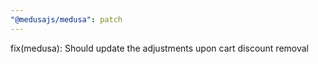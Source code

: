 ```yaml
---
"@medusajs/medusa": patch
---
```


fix(medusa): Should update the adjustments upon cart discount removal

